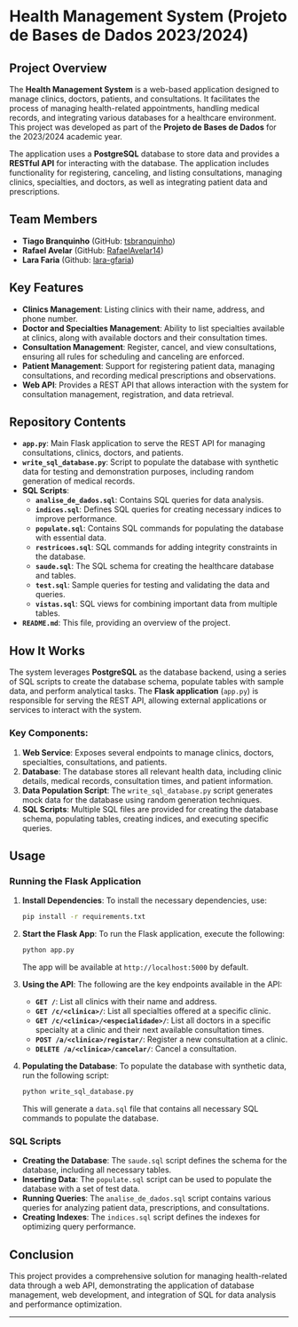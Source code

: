 # Health Management System (Projeto de Bases de Dados 2023/2024)

## Project Overview

The **Health Management System** is a web-based application designed to manage clinics, doctors, patients, and consultations. It facilitates the process of managing health-related appointments, handling medical records, and integrating various databases for a healthcare environment. This project was developed as part of the **Projeto de Bases de Dados** for the 2023/2024 academic year.

The application uses a **PostgreSQL** database to store data and provides a **RESTful API** for interacting with the database. The application includes functionality for registering, canceling, and listing consultations, managing clinics, specialties, and doctors, as well as integrating patient data and prescriptions.

## Team Members
- **Tiago Branquinho** (GitHub: [tsbranquinho](https://github.com/tsbranquinho))
- **Rafael Avelar** (GitHub: [RafaelAvelar14](https://github.com/RafaelAvelar14))
- **Lara Faria** (Github: [lara-gfaria](https://github.com/lara-gfaria))

## Key Features

- **Clinics Management**: Listing clinics with their name, address, and phone number.
- **Doctor and Specialties Management**: Ability to list specialties available at clinics, along with available doctors and their consultation times.
- **Consultation Management**: Register, cancel, and view consultations, ensuring all rules for scheduling and canceling are enforced.
- **Patient Management**: Support for registering patient data, managing consultations, and recording medical prescriptions and observations.
- **Web API**: Provides a REST API that allows interaction with the system for consultation management, registration, and data retrieval.

## Repository Contents

- **`app.py`**: Main Flask application to serve the REST API for managing consultations, clinics, doctors, and patients.
- **`write_sql_database.py`**: Script to populate the database with synthetic data for testing and demonstration purposes, including random generation of medical records.
- **SQL Scripts**:
  - **`analise_de_dados.sql`**: Contains SQL queries for data analysis.
  - **`indices.sql`**: Defines SQL queries for creating necessary indices to improve performance.
  - **`populate.sql`**: Contains SQL commands for populating the database with essential data.
  - **`restricoes.sql`**: SQL commands for adding integrity constraints in the database.
  - **`saude.sql`**: The SQL schema for creating the healthcare database and tables.
  - **`test.sql`**: Sample queries for testing and validating the data and queries.
  - **`vistas.sql`**: SQL views for combining important data from multiple tables.
- **`README.md`**: This file, providing an overview of the project.

## How It Works

The system leverages **PostgreSQL** as the database backend, using a series of SQL scripts to create the database schema, populate tables with sample data, and perform analytical tasks. The **Flask application** (`app.py`) is responsible for serving the REST API, allowing external applications or services to interact with the system.

### Key Components:
1. **Web Service**: Exposes several endpoints to manage clinics, doctors, specialties, consultations, and patients.
2. **Database**: The database stores all relevant health data, including clinic details, medical records, consultation times, and patient information.
3. **Data Population Script**: The `write_sql_database.py` script generates mock data for the database using random generation techniques.
4. **SQL Scripts**: Multiple SQL files are provided for creating the database schema, populating tables, creating indices, and executing specific queries.

## Usage

### Running the Flask Application

1. **Install Dependencies**:
   To install the necessary dependencies, use:
   ```bash
   pip install -r requirements.txt
   ```

2. **Start the Flask App**:
   To run the Flask application, execute the following:
   ```bash
   python app.py
   ```

   The app will be available at `http://localhost:5000` by default.

3. **Using the API**:
   The following are the key endpoints available in the API:

   - **`GET /`**: List all clinics with their name and address.
   - **`GET /c/<clinica>/`**: List all specialties offered at a specific clinic.
   - **`GET /c/<clinica>/<especialidade>/`**: List all doctors in a specific specialty at a clinic and their next available consultation times.
   - **`POST /a/<clinica>/registar/`**: Register a new consultation at a clinic.
   - **`DELETE /a/<clinica>/cancelar/`**: Cancel a consultation.

4. **Populating the Database**:
   To populate the database with synthetic data, run the following script:
   ```bash
   python write_sql_database.py
   ```

   This will generate a `data.sql` file that contains all necessary SQL commands to populate the database.

### SQL Scripts

- **Creating the Database**: The `saude.sql` script defines the schema for the database, including all necessary tables.
- **Inserting Data**: The `populate.sql` script can be used to populate the database with a set of test data.
- **Running Queries**: The `analise_de_dados.sql` script contains various queries for analyzing patient data, prescriptions, and consultations.
- **Creating Indexes**: The `indices.sql` script defines the indexes for optimizing query performance.


## Conclusion

This project provides a comprehensive solution for managing health-related data through a web API, demonstrating the application of database management, web development, and integration of SQL for data analysis and performance optimization.

---
